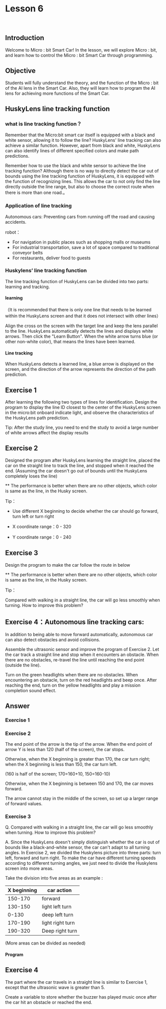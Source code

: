 # Lesson 6
 
 

## Introduction
<P>
Welcome to Micro : bit Smart Car! In the lesson, we will explore Micro : bit, and learn how to control the Micro : bit Smart Car through programming.
<P>

## Objective
<P>
Students will fully understand the theory, and the function of the Micro : bit of the AI lens in the Smart Car. Also, they will learn how to program the AI lens for achieving more functions of the Smart Car.
<P>

## HuskyLens line tracking function
### what is line tracking function？
<P>
Remember that the Micro:bit smart car itself is equipped with a black and white sensor, allowing it to follow the line? HuskyLens' line tracking can also achieve a similar function. However, apart from black and white, HuskyLens can also identify lines of different specified colors and make path predictions.
<P>
<P>
Remember how to use the black and white sensor to achieve the line tracking function? Although there is no way to directly detect the car out of bounds using the line tracking function of HuskyLens, it is equipped with the function of recognizing lines. This allows the car to not only find the line directly outside the line range, but also to choose the correct route when there is more than one road.。
<P>

### Application of line tracking
<P>
Autonomous cars: Preventing cars from running off the road and causing accidents.
<P>
<P>
robot：
<P>

+ For navigation in public places such as shopping malls or museums
+ For industrial transportation, save a lot of space compared to traditional conveyor belts
+ For restaurants, deliver food to guests

### Huskylens’ line tracking function
<P>
The line tracking function of HuskyLens can be divided into two parts: learning and tracking.
<P>

#### learning
<P>
（It is recommended that there is only one line that needs to be learned within the HuskyLens screen and that it does not intersect with other lines）
<P>
<P>
Align the cross on the screen with the target line and keep the lens parallel to the line. HuskyLens automatically detects the lines and displays white arrows. Then click the "Learn Button". When the white arrow turns blue (or other non-white color), that means the lines have been learned.
<P>

#### Line tracking
<P>
When HuskyLens detects a learned line, a blue arrow is displayed on the screen, and the direction of the arrow represents the direction of the path prediction.
<P>

## Exercise 1
<P>
After learning the following two types of lines for identification. Design the program to display the line ID closest to the center of the HuskyLens screen in the micro:bit onboard indicate light, and observe the characteristics of the HuskyLens path prediction.
<P>
<P>
Tip: After the study line, you need to end the study to avoid a large number of white arrows affect the display results
<P>

## Exercise 2
<P>
Designed the program after HuskyLens learning the straight line, placed the car on the straight line to track the line, and stopped when it reached the end. (Assuming the car doesn't go out of bounds until the HuskyLens completely loses the line)
<P>
<P>
** The performance is better when there are no other objects, which color is same as the line, in the Husky screen.
<P>
<P>
Tip：
<P>

+ Use different X beginning to decide whether the car should go forward, turn left or turn right

+ X coordinate range：0 - 320
+ Y coordinate range：0 - 240

## Exercise 3
<P>
Design the program to make the car follow the route in below
<P>
<P>
** The performance is better when there are no other objects, which color is same as the line, in the Husky screen.
<P>
<P>
Tip：
<P>
Compared with walking in a straight line, the car will go less smoothly when turning. How to improve this problem?  
<P>

## Exercise 4：Autonomous line tracking cars:
<P>
In addition to being able to move forward automatically, autonomous car can also detect obstacles and avoid collisions.
<P>
<P>
Assemble the ultrasonic sensor and improve the program of Exercise 2. Let the car track a straight line and stop when it encounters an obstacle. When there are no obstacles, re-travel the line until reaching the end point (outside the line).
<P>
<P>
Turn on the green headlights when there are no obstacles. When encountering an obstacle, turn on the red headlights and beep once. After reaching the end, turn on the yellow headlights and play a mission completion sound effect.
<P>

## Answer
### Exercise 1

### Exercise 2
<P>
The end point of the arrow is the tip of the arrow. When the end point of arrow Y is less than 120 (half of the screen), the car stops.
<P>
<P>
Otherwise, when the X beginning is greater than 170, the car turn right; when the X  beginning is less than 150, the car turn left.
<P>
<P>
(160 is half of the screen; 170=160+10, 150=160-10)
<P>
<P>
Otherwise, when the X beginning is between 150 and 170, the car moves forward.
<P>
<P>
The arrow cannot stay in the middle of the screen, so set up a larger range of forward values.
<P>

### Exercise 3
<P>
Q. Compared with walking in a straight line, the car will go less smoothly when turning. How to improve this problem?
<P>
<P>
A. Since the HuskyLens doesn't simply distinguish whether the car is out of bounds like a black-and-white sensor, the car can't adapt to all turning angles. In Exercise 2, we divided the Huskylens picture into three parts: turn left, forward and turn right. To make the car have different turning speeds according to different turning angles, we just need to divide the Huskylens screen into more areas.
<P>
<P>
Take the division into five areas as an example :
<P>

X beginning|car action
---|---
150-170|forward
130-150|light left turn
0-130|deep left turn
170-190|light right turn
190-320|Deep right turn

<P>
(More areas can be divided as needed)
<P>

#### Program

## Exercise 4
<P>
The part where the car travels in a straight line is similar to Exercise 1, except that the ultrasonic wave is greater than 5.
<P>
<P>
Create a variable to store whether the buzzer has played music once after the car hit an obstacle or reached the end.
<P>
 
